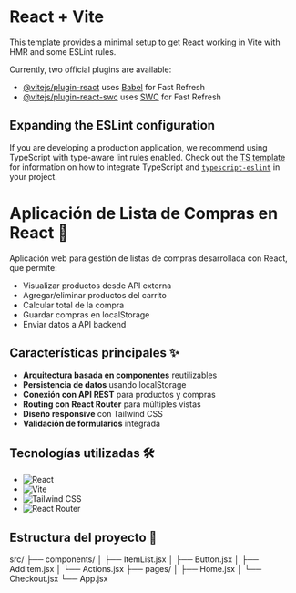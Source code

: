 # React + Vite

This template provides a minimal setup to get React working in Vite with HMR and some ESLint rules.

Currently, two official plugins are available:

- [@vitejs/plugin-react](https://github.com/vitejs/vite-plugin-react/blob/main/packages/plugin-react) uses [Babel](https://babeljs.io/) for Fast Refresh
- [@vitejs/plugin-react-swc](https://github.com/vitejs/vite-plugin-react/blob/main/packages/plugin-react-swc) uses [SWC](https://swc.rs/) for Fast Refresh

## Expanding the ESLint configuration

If you are developing a production application, we recommend using TypeScript with type-aware lint rules enabled. Check out the [TS template](https://github.com/vitejs/vite/tree/main/packages/create-vite/template-react-ts) for information on how to integrate TypeScript and [`typescript-eslint`](https://typescript-eslint.io) in your project.

# Aplicación de Lista de Compras en React 🛒

Aplicación web para gestión de listas de compras desarrollada con React, que permite:
- Visualizar productos desde API externa
- Agregar/eliminar productos del carrito
- Calcular total de la compra
- Guardar compras en localStorage
- Enviar datos a API backend

## Características principales ✨
- **Arquitectura basada en componentes** reutilizables
- **Persistencia de datos** usando localStorage
- **Conexión con API REST** para productos y compras
- **Routing con React Router** para múltiples vistas
- **Diseño responsive** con Tailwind CSS
- **Validación de formularios** integrada

## Tecnologías utilizadas 🛠️
- ![React](https://img.shields.io/badge/-React-61DAFB?logo=react&logoColor=white)
- ![Vite](https://img.shields.io/badge/-Vite-646CFF?logo=vite&logoColor=white)
- ![Tailwind CSS](https://img.shields.io/badge/-Tailwind_CSS-38B2AC?logo=tailwind-css&logoColor=white)
- ![React Router](https://img.shields.io/badge/-React_Router-CA4245?logo=react-router&logoColor=white)

## Estructura del proyecto 📂
src/
├── components/
│ ├── ItemList.jsx
│ ├── Button.jsx
│ ├── AddItem.jsx
│ └── Actions.jsx
├── pages/
│ ├── Home.jsx
│ └── Checkout.jsx
└── App.jsx
